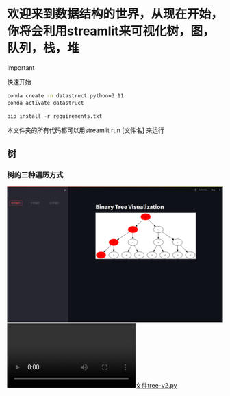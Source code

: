 # 欢迎来到数据结构的世界，从现在开始，你将会利用streamlit来可视化树，图，队列，栈，堆

> [!IMPORTANT]
> 快速开始
> ```bash
> conda create -n datastruct python=3.11
> conda activate datastruct
> ```
> ```python
> pip install -r requirements.txt 
> ```
> 本文件夹的所有代码都可以用streamlit run [文件名] 来运行
## 树

### 树的三种遍历方式
![文件tree-v1.py](./image/tree-v1.png)
[![文件tree-v2.py](./video/streamlit-tree.mp4)](https://github.com/xin007-kong/streamlit_tutorial_p2s/blob/St_DataStructure_CW/DataStruct/video/streamlit-tree.mp4)
